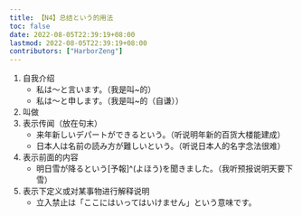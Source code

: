 ```yaml
---
title: 【N4】总结という的用法
toc: false
date: 2022-08-05T22:39:19+08:00
lastmod: 2022-08-05T22:39:19+08:00
contributors: ["HarborZeng"]
---
```


1. 自我介绍
   - 私は～と言います。（我是叫~的）
   - 私は～と申します。（我是叫~的（自谦））
2. 叫做
3. 表示传闻（放在句末）
   - 来年新しいデパートができるという。（听说明年新的百货大楼能建成）
   - 日本人は名前の読み方が難しいという。（听说日本人的名字念法很难）
4. 表示前面的内容
   - 明日雪が降るという[予報]^(よほう)を聞きました。（我听预报说明天要下雪）
5. 表示下定义或对某事物进行解释说明
   - 立入禁止は「ここにはいってはいけません」という意味です。


